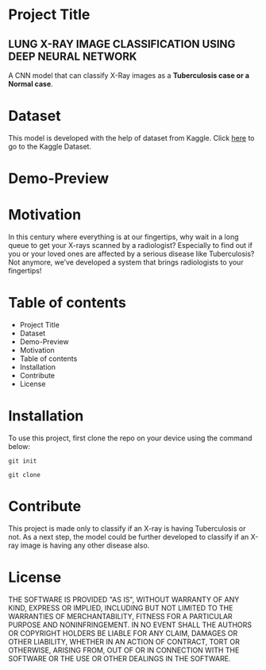 <p align="center">
  
</p>

# Project Title
## LUNG X-RAY IMAGE CLASSIFICATION USING DEEP NEURAL NETWORK




A CNN model that can classify X-Ray images as a <b>Tuberculosis case or a Normal case</b>.




# Dataset
This model is developed with the help of dataset from Kaggle.
Click [here](https://www.kaggle.com/tawsifurrahman/tuberculosis-tb-chest-xray-dataset) to go to the Kaggle Dataset. 


# Demo-Preview

<!-- DEMO GOES HERE -->

# Motivation
In this century where everything is at our fingertips, why wait in a long queue to get your X-rays scanned by a radiologist? Especially to find out if you or your loved ones are affected by a serious disease like Tuberculosis? Not anymore, we’ve developed a system that brings radiologists to your fingertips!

# Table of contents

- Project Title
- Dataset
- Demo-Preview
- Motivation
- Table of contents
- Installation
- Contribute
- License

# Installation

To use this project, first clone the repo on your device using the command below:

```git init```

```git clone ```


# Contribute

This project is made only to classify if an X-ray is having Tuberculosis or not. As a next step, the model could be further developed to classify if an X-ray image is having any other disease also.


# License

THE SOFTWARE IS PROVIDED "AS IS", WITHOUT WARRANTY OF ANY KIND, EXPRESS OR
IMPLIED, INCLUDING BUT NOT LIMITED TO THE WARRANTIES OF MERCHANTABILITY,
FITNESS FOR A PARTICULAR PURPOSE AND NONINFRINGEMENT. IN NO EVENT SHALL THE
AUTHORS OR COPYRIGHT HOLDERS BE LIABLE FOR ANY CLAIM, DAMAGES OR OTHER
LIABILITY, WHETHER IN AN ACTION OF CONTRACT, TORT OR OTHERWISE, ARISING FROM,
OUT OF OR IN CONNECTION WITH THE SOFTWARE OR THE USE OR OTHER DEALINGS IN THE
SOFTWARE.
